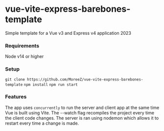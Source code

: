 # vue-vite-express-barebones-template
Simple template for a Vue v3 and Express v4 application 2023

### Requirements

Node v14 or higher

### Setup

`git clone https://github.com/MoreeZ/vue-vite-express-barebones-template`
`npm install`
`npm run start`

### Features

The app uses `concurrently` to run the server and client app at the same time
Vue is built using Vite. The --watch flag recompiles the project every time the client code changes.
The server is ran using nodemon which allows it to restart every time a change is made.
